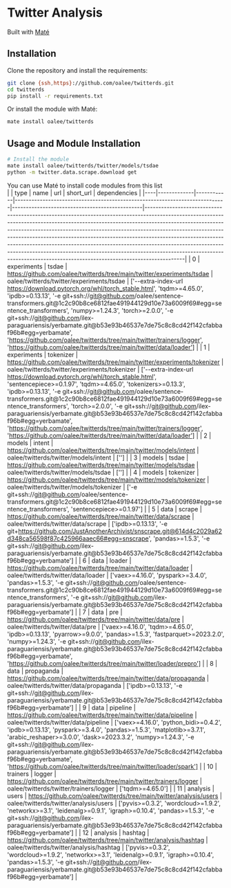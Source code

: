 # Twitter Analysis 

 Built with [Maté](https://github.com/ilex-paraguariensis/yerbamate)

## Installation
Clone the repository and install the requirements:
```bash
git clone {ssh,https}://github.com/oalee/twitterds.git
cd twitterds
pip install -r requirements.txt
```

Or install the module with Maté:
```bash
mate install oalee/twitterds
```

## Usage and Module Installation
```bash
# Install the module
mate install oalee/twitterds/twitter/models/tsdae 
python -m twitter.data.scrape.download get
```
You can use Maté to install code modules from this list   
|    | type        | name       | url                                                                        | short_url                                     | dependencies                                                                                                                                                                                                                                                                                                                                                                                                                                                                                                                                                                   |
|----|-------------|------------|----------------------------------------------------------------------------|-----------------------------------------------|--------------------------------------------------------------------------------------------------------------------------------------------------------------------------------------------------------------------------------------------------------------------------------------------------------------------------------------------------------------------------------------------------------------------------------------------------------------------------------------------------------------------------------------------------------------------------------|
| 0  | experiments | tsdae      | https://github.com/oalee/twitterds/tree/main/twitter/experiments/tsdae     | oalee/twitterds/twitter/experiments/tsdae     | ['--extra-index-url https://download.pytorch.org/whl/torch_stable.html', 'tqdm>=4.65.0', 'ipdb>=0.13.13', '-e git+ssh://git@github.com/oalee/sentence-transformers.git@1c2c90b8ce6812fae491944129d10e73a6009f69#egg=sentence_transformers', 'numpy>=1.24.3', 'torch>=2.0.0', '-e git+ssh://git@github.com/ilex-paraguariensis/yerbamate.git@b53e93b46537e7de75c8c8cd42f142cfabbaf96b#egg=yerbamate', 'https://github.com/oalee/twitterds/tree/main/twitter/trainers/logger', 'https://github.com/oalee/twitterds/tree/main/twitter/data/loader']                               |
| 1  | experiments | tokenizer  | https://github.com/oalee/twitterds/tree/main/twitter/experiments/tokenizer | oalee/twitterds/twitter/experiments/tokenizer | ['--extra-index-url https://download.pytorch.org/whl/torch_stable.html', 'sentencepiece>=0.1.97', 'tqdm>=4.65.0', 'tokenizers>=0.13.3', 'ipdb>=0.13.13', '-e git+ssh://git@github.com/oalee/sentence-transformers.git@1c2c90b8ce6812fae491944129d10e73a6009f69#egg=sentence_transformers', 'torch>=2.0.0', '-e git+ssh://git@github.com/ilex-paraguariensis/yerbamate.git@b53e93b46537e7de75c8c8cd42f142cfabbaf96b#egg=yerbamate', 'https://github.com/oalee/twitterds/tree/main/twitter/trainers/logger', 'https://github.com/oalee/twitterds/tree/main/twitter/data/loader'] |
| 2  | models      | intent     | https://github.com/oalee/twitterds/tree/main/twitter/models/intent         | oalee/twitterds/twitter/models/intent         | ['']                                                                                                                                                                                                                                                                                                                                                                                                                                                                                                                                                                           |
| 3  | models      | tsdae      | https://github.com/oalee/twitterds/tree/main/twitter/models/tsdae          | oalee/twitterds/twitter/models/tsdae          | ['']                                                                                                                                                                                                                                                                                                                                                                                                                                                                                                                                                                           |
| 4  | models      | tokenizer  | https://github.com/oalee/twitterds/tree/main/twitter/models/tokenizer      | oalee/twitterds/twitter/models/tokenizer      | ['-e git+ssh://git@github.com/oalee/sentence-transformers.git@1c2c90b8ce6812fae491944129d10e73a6009f69#egg=sentence_transformers', 'sentencepiece>=0.1.97']                                                                                                                                                                                                                                                                                                                                                                                                                    |
| 5  | data        | scrape     | https://github.com/oalee/twitterds/tree/main/twitter/data/scrape           | oalee/twitterds/twitter/data/scrape           | ['ipdb>=0.13.13', '-e git+https://github.com/JustAnotherArchivist/snscrape.git@614d4c2029a62d348ca56598f87c425966aaec66#egg=snscrape', 'pandas>=1.5.3', '-e git+ssh://git@github.com/ilex-paraguariensis/yerbamate.git@b53e93b46537e7de75c8c8cd42f142cfabbaf96b#egg=yerbamate']                                                                                                                                                                                                                                                                                                |
| 6  | data        | loader     | https://github.com/oalee/twitterds/tree/main/twitter/data/loader           | oalee/twitterds/twitter/data/loader           | ['vaex>=4.16.0', 'pyspark>=3.4.0', 'pandas>=1.5.3', '-e git+ssh://git@github.com/oalee/sentence-transformers.git@1c2c90b8ce6812fae491944129d10e73a6009f69#egg=sentence_transformers', '-e git+ssh://git@github.com/ilex-paraguariensis/yerbamate.git@b53e93b46537e7de75c8c8cd42f142cfabbaf96b#egg=yerbamate']                                                                                                                                                                                                                                                                  |
| 7  | data        | pre        | https://github.com/oalee/twitterds/tree/main/twitter/data/pre              | oalee/twitterds/twitter/data/pre              | ['vaex>=4.16.0', 'tqdm>=4.65.0', 'ipdb>=0.13.13', 'pyarrow>=9.0.0', 'pandas>=1.5.3', 'fastparquet>=2023.2.0', 'numpy>=1.24.3', '-e git+ssh://git@github.com/ilex-paraguariensis/yerbamate.git@b53e93b46537e7de75c8c8cd42f142cfabbaf96b#egg=yerbamate', 'https://github.com/oalee/twitterds/tree/main/twitter/loader/prepro']                                                                                                                                                                                                                                                   |
| 8  | data        | propaganda | https://github.com/oalee/twitterds/tree/main/twitter/data/propaganda       | oalee/twitterds/twitter/data/propaganda       | ['ipdb>=0.13.13', '-e git+ssh://git@github.com/ilex-paraguariensis/yerbamate.git@b53e93b46537e7de75c8c8cd42f142cfabbaf96b#egg=yerbamate']                                                                                                                                                                                                                                                                                                                                                                                                                                      |
| 9  | data        | pipeline   | https://github.com/oalee/twitterds/tree/main/twitter/data/pipeline         | oalee/twitterds/twitter/data/pipeline         | ['vaex>=4.16.0', 'python_bidi>=0.4.2', 'ipdb>=0.13.13', 'pyspark>=3.4.0', 'pandas>=1.5.3', 'matplotlib>=3.7.1', 'arabic_reshaper>=3.0.0', 'dask>=2023.3.2', 'numpy>=1.24.3', '-e git+ssh://git@github.com/ilex-paraguariensis/yerbamate.git@b53e93b46537e7de75c8c8cd42f142cfabbaf96b#egg=yerbamate', 'https://github.com/oalee/twitterds/tree/main/twitter/loader/spark']                                                                                                                                                                                                      |
| 10 | trainers    | logger     | https://github.com/oalee/twitterds/tree/main/twitter/trainers/logger       | oalee/twitterds/twitter/trainers/logger       | ['tqdm>=4.65.0']                                                                                                                                                                                                                                                                                                                                                                                                                                                                                                                                                             |
| 11 | analysis    | users      | https://github.com/oalee/twitterds/tree/main/twitter/analysis/users        | oalee/twitterds/twitter/analysis/users        | ['pyvis>=0.3.2', 'wordcloud>=1.9.2', 'networkx>=3.1', 'leidenalg>=0.9.1', 'igraph>=0.10.4', 'pandas>=1.5.3', '-e git+ssh://git@github.com/ilex-paraguariensis/yerbamate.git@b53e93b46537e7de75c8c8cd42f142cfabbaf96b#egg=yerbamate']                                                                                                                                                                                                                                                                                                                                           |
| 12 | analysis    | hashtag    | https://github.com/oalee/twitterds/tree/main/twitter/analysis/hashtag      | oalee/twitterds/twitter/analysis/hashtag      | ['pyvis>=0.3.2', 'wordcloud>=1.9.2', 'networkx>=3.1', 'leidenalg>=0.9.1', 'igraph>=0.10.4', 'pandas>=1.5.3', '-e git+ssh://git@github.com/ilex-paraguariensis/yerbamate.git@b53e93b46537e7de75c8c8cd42f142cfabbaf96b#egg=yerbamate']                                                                                                                                                                                                                                                                                                                                           |